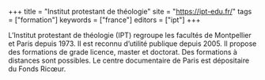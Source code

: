 +++
title = "Institut protestant de théologie"
site = "https://ipt-edu.fr/"
tags = ["formation"]
keywords = ["france"]
editors = ["ipt"]
+++

L’Institut protestant de théologie (IPT) regroupe les facultés de Montpellier et Paris depuis 1973. Il est reconnu d’utilité publique depuis 2005. Il propose des formations de grade licence, master et doctorat. Des formations à distances sont possibles. Le centre documentaire de Paris est dépositaire du Fonds Ricœur.
